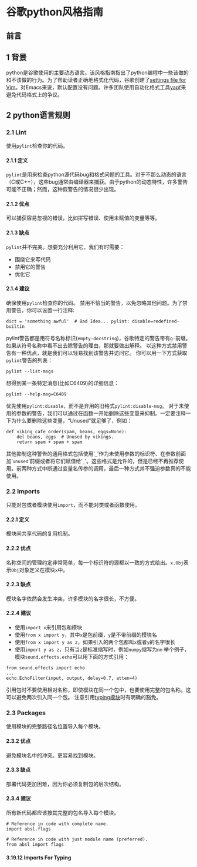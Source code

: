 # 谷歌python风格指南

## 前言

## 1 背景
python是谷歌使用的主要动态语言。该风格指南指出了python编程中一些该做的和不该做的行为。为了帮助读者正确地格式化代码，谷歌创建了[settings file for Vim](https://github.com/whyAtGh/styleguide/blob/gh-pages/google_python_style.vim)。对Emacs来说，默认配置没有问题。许多团队使用自动化格式工具[yapf](https://github.com/google/yapf/)来避免代码格式上的争议。

## 2 python语言规则
### 2.1 Lint
使用`pylint`检查你的代码。
#### 2.1.1 定义
`pylint`是用来检查python源代码bug和格式问题的工具。对于不那么动态的语言（C或C++），这些bug通常由编译器来捕获。由于python的动态特性，许多警告可能不正确；然而，这种假警告的情况很少出现。
#### 2.1.2 优点
可以捕获容易忽视的错误，比如拼写错误、使用未赋值的变量等等。
#### 2.1.3 缺点
`pylint`并不完美。想要充分利用它，我们有时需要：
- 围绕它来写代码
- 禁用它的警告
- 优化它
#### 2.1.4 建议
确保使用`pylint`检查你的代码。
禁用不恰当的警告，以免忽略其他问题。为了禁用警告，你可以设置一行注释:

  ```dict = 'something awful'  # Bad Idea... pylint: disable=redefined-builtin```
  
pylint警告都是用符号名称标识(`empty-docstring`)，谷歌特定的警告带有`g-`前缀。
如果从符号名称中看不出去除警告的理由，那就要做出解释。
以这种方式禁用警告有一种优点，就是我们可以轻易找到该警告并访问它。
你可以用一下方式获取`pylint`警告的列表：

```
pylint --list-msgs
```

想得到某一条特定消息(比如C6409)的详细信息：

```
pylint --help-msg=C6409
```

优先使用`pylint:disable`，而不是弃用的旧格式`pylint:disable-msg`。
对于未使用的参数的警告，我们可以通过在函数一开始删除这些变量来抑制。一定要注释一下为什么要删除这些变量，“Unused”就足够了，例如：

```
def viking_cafe_order(spam, beans, eggs=None):
    del beans, eggs  # Unused by vikings.
    return spam + spam + spam
```

其他抑制这种警告的通用格式包括使用‘`_`’作为未使用参数的标识符、在参数前面加‘`unused`’前缀或者将它们赋值给‘`_`’。这些格式是允许的，但是已经不再推荐使用。前两种方式中断通过变量名传参的调用，最后一种方式并不强迫参数真的不能使用。
### 2.2 Imports
只能对包或者模块使用`import`，而不能对类或者函数使用。
#### 2.2.1 定义
模块间共享代码的复用机制。
#### 2.2.2 优点
名称空间的管理约定非常简单，每一个标识符的源都以一致的方式给出。`x.Obj`表示`Obj`对象定义在模块`x`中。
#### 2.2.3 缺点
模块名字依然会发生冲突，许多模块的名字很长，不方便。
#### 2.2.4 建议
- 使用`import x`来引用包和模块
- 使用`from x import y`，其中`x`是包前缀，`y`是不带前缀的模块名
- 使用`from x import y as z`，如果引入的两个包都叫`x`或者`y`的名字很长
- 使用`import y as z`，只有当`z`是标准缩写时，例如`numpy`缩写为`nm`
举个例子，模块`sound.effects.echo`可以用下面的方式引用：

```
from sound.effects import echo
...
echo.EchoFilter(input, output, delay=0.7, atten=4)
```

引用包时不要使用相对名称，即使模块在同一个包中，也要使用完整的包名称。这可以避免两次引入同一个包。
注意引用[typing模块](#typing-imports)时有明确的豁免。
### 2.3 Packages
使用模块的完整路径名位置导入每个模块。
#### 2.3.2 优点
避免模块名中的冲突。更容易找到模块。
#### 2.3.3 缺点
部署代码更加困难，因为你必须复制包的层次结构。
#### 2.3.4 建议
所有新代码都应该按其完整的包名导入每个模块。

```
# Reference in code with complete name.
import absl.flags

# Reference in code with just module name (preferred).
from absl import flags
```


<a id="typing-imports"></a>
#### 3.19.12 Imports For Typing

